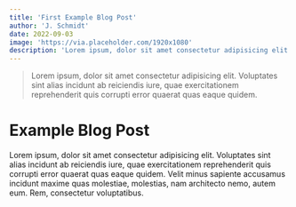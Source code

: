 ```yaml
---
title: 'First Example Blog Post'
author: 'J. Schmidt'
date: 2022-09-03
image: 'https://via.placeholder.com/1920x1080'
description: 'Lorem ipsum, dolor sit amet consectetur adipisicing elit. Voluptates sint alias incidunt ab reiciendis iure, quae exercitationem reprehenderit quis corrupti error quaerat quas eaque quidem.'
---
```


> Lorem ipsum, dolor sit amet consectetur adipisicing elit. Voluptates sint alias incidunt ab reiciendis iure, quae exercitationem reprehenderit quis corrupti error quaerat quas eaque quidem.

# Example Blog Post
Lorem ipsum, dolor sit amet consectetur adipisicing elit. Voluptates sint alias incidunt ab reiciendis iure, quae exercitationem reprehenderit quis corrupti error quaerat quas eaque quidem. Velit minus sapiente accusamus incidunt maxime quas molestiae, molestias, nam architecto nemo, autem eum. Rem, consectetur voluptatibus.